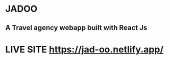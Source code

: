 # **JADOO**

## A Travel agency webapp built with React Js

# LIVE SITE **<https://jad-oo.netlify.app/>**
